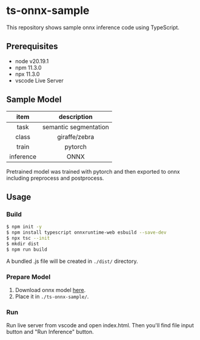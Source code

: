 # ts-onnx-sample

This repository shows sample onnx inference code using TypeScript.


## Prerequisites
* node v20.19.1
* npm 11.3.0
* npx 11.3.0
* vscode Live Server

## Sample Model
| item | description |
| :-: | :-: |
| task | semantic segmentation |
| class | giraffe/zebra | 
|train | pytorch |
|inference | ONNX |

Pretrained model was trained with pytorch and then exported to onnx including preprocess and postprocess.

## Usage
### Build
```bash
$ npm init -y
$ npm install typescript onnxruntime-web esbuild --save-dev
$ npx tsc --init
$ mkdir dist
$ npm run build
```

A bundled .js file will be created in `./dist/` directory.

### Prepare Model
1. Download onnx model [here](https://github.com/k2-gc/ts-onnx-sample/releases/download/v1.0/model_rgba.onnx).
2. Place it in `./ts-onnx-sample/`.

### Run
Run live server from vscode and open index.html.
Then you'll find file input button and "Run Inference" button.

